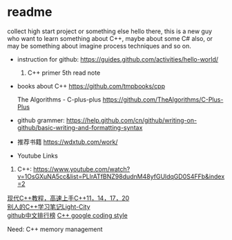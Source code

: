 # readme
collect high start project or something else
hello there, this is a new guy who want to learn something about C++, maybe about some C# also, or may be something about imagine process techniques and so on.
- instruction for github:
  https://guides.github.com/activities/hello-world/
  
  1. C++ primer 5th  read note
- books about C++
  https://github.com/tmpbooks/cpp
  
  The Algorithms - C-plus-plus
  https://github.com/TheAlgorithms/C-Plus-Plus
  
 - github grammer:
 https://help.github.com/cn/github/writing-on-github/basic-writing-and-formatting-syntax
 
 - 推荐书籍
 https://wdxtub.com/work/
 
 - Youtube Links
 1. C++:
    https://www.youtube.com/watch?v=1OsGXuNA5cc&list=PLlrATfBNZ98dudnM48yfGUldqGD0S4FFb&index=2
    
 [现代C++教程，高速上手C++11，14，17，20](https://changkun.de/modern-cpp/zh-cn/02-usability/index.html)  
 [别人的C++学习笔记Light-City](https://github.com/Light-City/CPlusPlusThings)  
 [github中文排行榜](https://github.com/kon9chunkit/GitHub-Chinese-Top-Charts#C)
 [C++ google coding style](https://google.github.io/styleguide/)
 
 Need: C++ memory management
    
